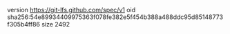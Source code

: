 version https://git-lfs.github.com/spec/v1
oid sha256:54e89934409975363f078fe382e5f454b388a488ddc95d85148773f305b4ff86
size 2492
